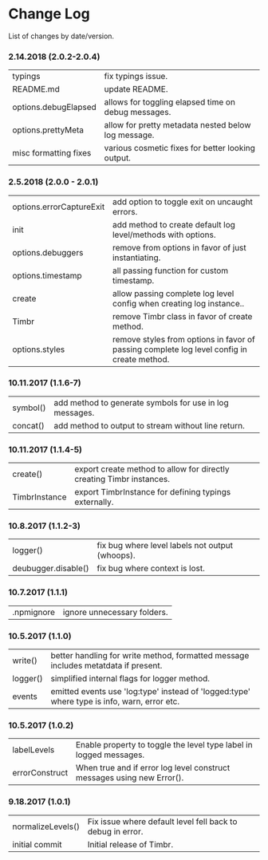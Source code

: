 # Change Log

List of changes by date/version.

### 2.14.2018 (2.0.2-2.0.4)

<table>
  <tr><td>typings</td><td>fix typings issue.</td></tr>
  <tr><td>README.md</td><td>update README.</td></tr>
  <tr><td>options.debugElapsed</td><td>allows for toggling elapsed time on debug messages.</td></tr>
  <tr><td>options.prettyMeta</td><td>allow for pretty metadata nested below log message.</td></tr>
  <tr><td>misc formatting fixes</td><td>various cosmetic fixes for better looking output.</td></tr>
</table>

### 2.5.2018 (2.0.0 - 2.0.1)

<table>
  <tr><td>options.errorCaptureExit</td><td>add option to toggle exit on uncaught errors.</td></tr>
  <tr><td>init</td><td>add method to create default log level/methods with options.</td></tr>
  <tr><td>options.debuggers</td><td>remove from options in favor of just instantiating.</td></tr>
  <tr><td>options.timestamp</td><td>all passing function for custom timestamp.</td></tr>
  <tr><td>create</td><td>allow passing complete log level config when creating log instance..</td></tr>
  <tr><td>Timbr</td><td>remove Timbr class in favor of create method.</td></tr>
  <tr><td>options.styles</td><td>remove styles from options in favor of passing complete log level config in create method.</td></tr>
</table>

### 10.11.2017 (1.1.6-7)

<table>
  <tr><td>symbol()</td><td>add method to generate symbols for use in log messages.</td></tr>
  <tr><td>concat()</td><td>add method to output to stream without line return.</td></tr>
</table>

### 10.11.2017 (1.1.4-5)

<table>
  <tr><td>create()</td><td>export create method to allow for directly creating Timbr instances.</td></tr>
  <tr><td>TimbrInstance</td><td>export TimbrInstance for defining typings externally.</td></tr>
</table>

### 10.8.2017 (1.1.2-3)

<table>
  <tr><td>logger()</td><td>fix bug where level labels not output (whoops).</td></tr>
  <tr><td>deubugger.disable()</td><td>fix bug where context is lost.</td></tr>
</table>

### 10.7.2017 (1.1.1)

<table>
  <tr><td>.npmignore</td><td>ignore unnecessary folders.</td></tr>
</table>

### 10.5.2017 (1.1.0)

<table>
  <tr><td>write()</td><td>better handling for write method, formatted message includes metatdata if present.</td></tr>
  <tr><td>logger()</td><td>simplified internal flags for logger method.</td></tr>
  <tr><td>events</td><td>emitted events use 'log:type' instead of 'logged:type' where type is info, warn, error etc.</td></tr>
</table>

### 10.5.2017 (1.0.2)

<table>
  <tr><td>labelLevels</td><td>Enable property to toggle the level type label in logged messages.</td></tr>
  <tr><td>errorConstruct</td><td>When true and if error log level construct messages using new Error().</td></tr>
</table>

### 9.18.2017 (1.0.1)

<table>
  <tr><td>normalizeLevels()</td><td>Fix issue where default level fell back to debug in error.</td></tr>
  <tr><td>initial commit</td><td>Initial release of Timbr.</td></tr>
</table>